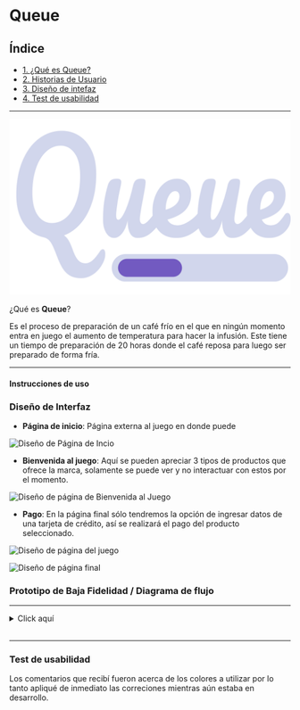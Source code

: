 # Queue

## Índice

* [1. ¿Qué es Queue?](#1-preámbulo)
* [2. Historias de Usuario](#2-historias-de-usuario)
* [3. Diseño de intefaz](#3-diseño-de-interfaz)
* [4. Test de usabilidad](#4-test-de-usabilidad)

***
![Diseño de Página de Incio](src/img/QUEUE.png)
 
 
¿Qué es **Queue**?



 
 Es el proceso de preparación de un café frío en el que en ningún momento entra en juego el aumento de temperatura para hacer la infusión. Este tiene un tiempo de preparación de 20 horas donde el café reposa para luego ser preparado de forma fría.
 

 

***
 
####   Instrucciones de uso
 

 
### Diseño de Interfaz
 
- **Página de inicio**: Página externa al juego en donde puede 
 
 
![Diseño de Página de Incio](/img/pag1.jpg)
 
 
- **Bienvenida al juego**: Aquí se pueden apreciar 3 tipos de productos que ofrece la marca, solamente se puede ver y no interactuar con estos por el momento.
 
 
![Diseño de página de Bienvenida al Juego](/img/pag2.jpg)
 
- **Pago**:  En la página final sólo tendremos la opción de ingresar datos de una tarjeta de crédito, así se realizará el pago del producto seleccionado. 
 
 
![Diseño de página del juego](/img/pag3.jpg)


![Diseño de página final](/img/pag3.jpg)
 
 
 
### Prototipo de Baja Fidelidad / Diagrama de flujo
*** 
<details>
<summary> Click aquí </summary>
 
> ![página 1](src/img/prototipoBaja.jpg)
   
 
 ***          
 
> ![Diagrama de flujo](src/img/Diagrama.jpg)
- *Gracias a esto notamos cual sería el desarrollo que ibamos a seguir.*  
 
</details>
<br>

***
 
### Test de usabilidad
 
Los comentarios que recibí fueron acerca de los colores a utilizar por lo tanto apliqué de inmediato las correciones mientras aún estaba en desarrollo. 
 
